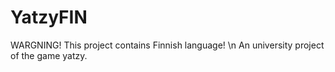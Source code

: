 # YatzyFIN
WARGNING! This project contains Finnish language! \n
An university project of the game yatzy.
